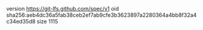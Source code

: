 version https://git-lfs.github.com/spec/v1
oid sha256:aeb4dc36a5fab38ceb2ef7ab9cfe3b3623897a2280364a4bb8f32a4c34ed35d8
size 1115
